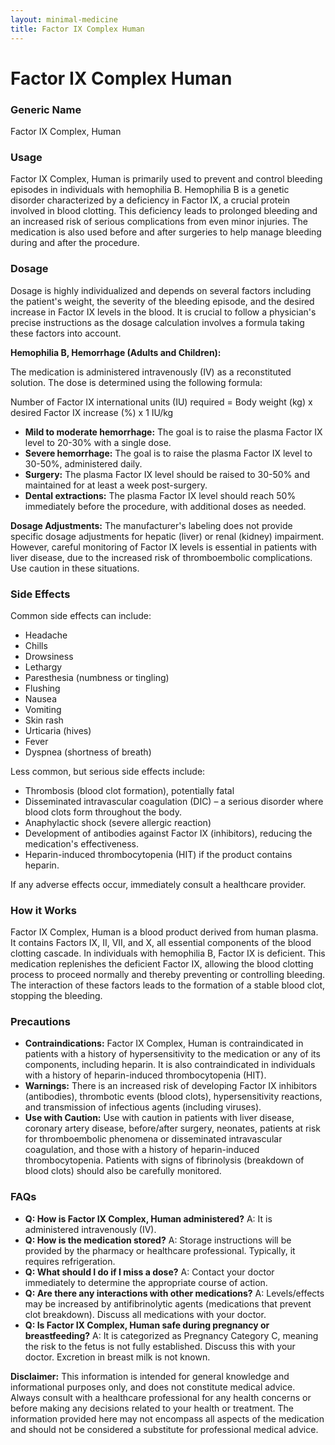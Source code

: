 ```yaml
---
layout: minimal-medicine
title: Factor IX Complex Human
---
```


# Factor IX Complex Human
### Generic Name
Factor IX Complex, Human

### Usage
Factor IX Complex, Human is primarily used to prevent and control bleeding episodes in individuals with hemophilia B.  Hemophilia B is a genetic disorder characterized by a deficiency in Factor IX, a crucial protein involved in blood clotting. This deficiency leads to prolonged bleeding and an increased risk of serious complications from even minor injuries.  The medication is also used before and after surgeries to help manage bleeding during and after the procedure.

### Dosage

Dosage is highly individualized and depends on several factors including the patient's weight, the severity of the bleeding episode, and the desired increase in Factor IX levels in the blood.  It is crucial to follow a physician's precise instructions as the dosage calculation involves a formula taking these factors into account.

**Hemophilia B, Hemorrhage (Adults and Children):**

The medication is administered intravenously (IV) as a reconstituted solution.  The dose is determined using the following formula:

Number of Factor IX international units (IU) required = Body weight (kg) x desired Factor IX increase (%) x 1 IU/kg

*   **Mild to moderate hemorrhage:** The goal is to raise the plasma Factor IX level to 20-30% with a single dose.
*   **Severe hemorrhage:**  The goal is to raise the plasma Factor IX level to 30-50%, administered daily.
*   **Surgery:** The plasma Factor IX level should be raised to 30-50% and maintained for at least a week post-surgery.
*   **Dental extractions:**  The plasma Factor IX level should reach 50% immediately before the procedure, with additional doses as needed.


**Dosage Adjustments:** The manufacturer's labeling does not provide specific dosage adjustments for hepatic (liver) or renal (kidney) impairment.  However, careful monitoring of Factor IX levels is essential in patients with liver disease, due to the increased risk of thromboembolic complications.  Use caution in these situations.

### Side Effects

Common side effects can include:

*   Headache
*   Chills
*   Drowsiness
*   Lethargy
*   Paresthesia (numbness or tingling)
*   Flushing
*   Nausea
*   Vomiting
*   Skin rash
*   Urticaria (hives)
*   Fever
*   Dyspnea (shortness of breath)


Less common, but serious side effects include:

*   Thrombosis (blood clot formation), potentially fatal
*   Disseminated intravascular coagulation (DIC) – a serious disorder where blood clots form throughout the body.
*   Anaphylactic shock (severe allergic reaction)
*   Development of antibodies against Factor IX (inhibitors), reducing the medication's effectiveness.
*   Heparin-induced thrombocytopenia (HIT) if the product contains heparin.

If any adverse effects occur, immediately consult a healthcare provider.

### How it Works

Factor IX Complex, Human is a blood product derived from human plasma. It contains Factors IX, II, VII, and X, all essential components of the blood clotting cascade.  In individuals with hemophilia B, Factor IX is deficient.  This medication replenishes the deficient Factor IX, allowing the blood clotting process to proceed normally and thereby preventing or controlling bleeding.  The interaction of these factors leads to the formation of a stable blood clot, stopping the bleeding.

### Precautions

*   **Contraindications:**  Factor IX Complex, Human is contraindicated in patients with a history of hypersensitivity to the medication or any of its components, including heparin. It is also contraindicated in individuals with a history of heparin-induced thrombocytopenia (HIT).
*   **Warnings:** There is an increased risk of developing Factor IX inhibitors (antibodies), thrombotic events (blood clots), hypersensitivity reactions, and transmission of infectious agents (including viruses).
*   **Use with Caution:** Use with caution in patients with liver disease, coronary artery disease, before/after surgery, neonates, patients at risk for thromboembolic phenomena or disseminated intravascular coagulation, and those with a history of heparin-induced thrombocytopenia.  Patients with signs of fibrinolysis (breakdown of blood clots) should also be carefully monitored.

### FAQs

*   **Q: How is Factor IX Complex, Human administered?** A: It is administered intravenously (IV).
*   **Q: How is the medication stored?** A: Storage instructions will be provided by the pharmacy or healthcare professional.  Typically, it requires refrigeration.
*   **Q: What should I do if I miss a dose?** A: Contact your doctor immediately to determine the appropriate course of action.
*   **Q: Are there any interactions with other medications?** A:  Levels/effects may be increased by antifibrinolytic agents (medications that prevent clot breakdown). Discuss all medications with your doctor.
*   **Q:  Is Factor IX Complex, Human safe during pregnancy or breastfeeding?** A:  It is categorized as Pregnancy Category C, meaning the risk to the fetus is not fully established. Discuss this with your doctor.  Excretion in breast milk is not known.


**Disclaimer:**  This information is intended for general knowledge and informational purposes only, and does not constitute medical advice. Always consult with a healthcare professional for any health concerns or before making any decisions related to your health or treatment.  The information provided here may not encompass all aspects of the medication and should not be considered a substitute for professional medical advice.
